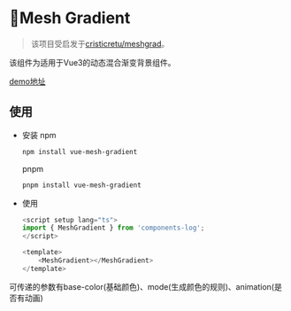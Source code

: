 # 😬Mesh Gradient

> 该项目受启发于[cristicretu/meshgrad](https://github.com/cristicretu/meshgrad)。

该组件为适用于Vue3的动态混合渐变背景组件。

[demo地址](https://log1997.github.io/components-log/#/)

## 使用

* 安装
    npm
    ```bash
    npm install vue-mesh-gradient
    ```
    pnpm
    ```bash
    pnpm install vue-mesh-gradient
    ```

* 使用
    ```ts
    <script setup lang="ts">
    import { MeshGradient } from 'components-log';
    </script>

    <template>
        <MeshGradient></MeshGradient>
    </template>
    ```

可传递的参数有base-color(基础颜色)、mode(生成颜色的规则)、animation(是否有动画)